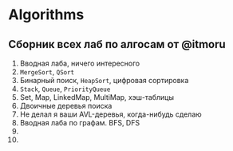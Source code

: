 # Algorithms
## Сборник всех лаб по алгосам от @itmoru
1. Вводная лаба, ничего интересного
2. `MergeSort`, `QSort`
3. Бинарный поиск, `HeapSort`, цифровая сортировка
4. `Stack`, `Queue`, `PriorityQueue`
5. Set, Map, LinkedMap, MultiMap, хэш-таблицы
6. Двоичные деревья поиска
7. Не делал я ваши AVL-деревья, когда-нибудь сделаю
8. Вводная лаба по графам. BFS, DFS
9.
10.
